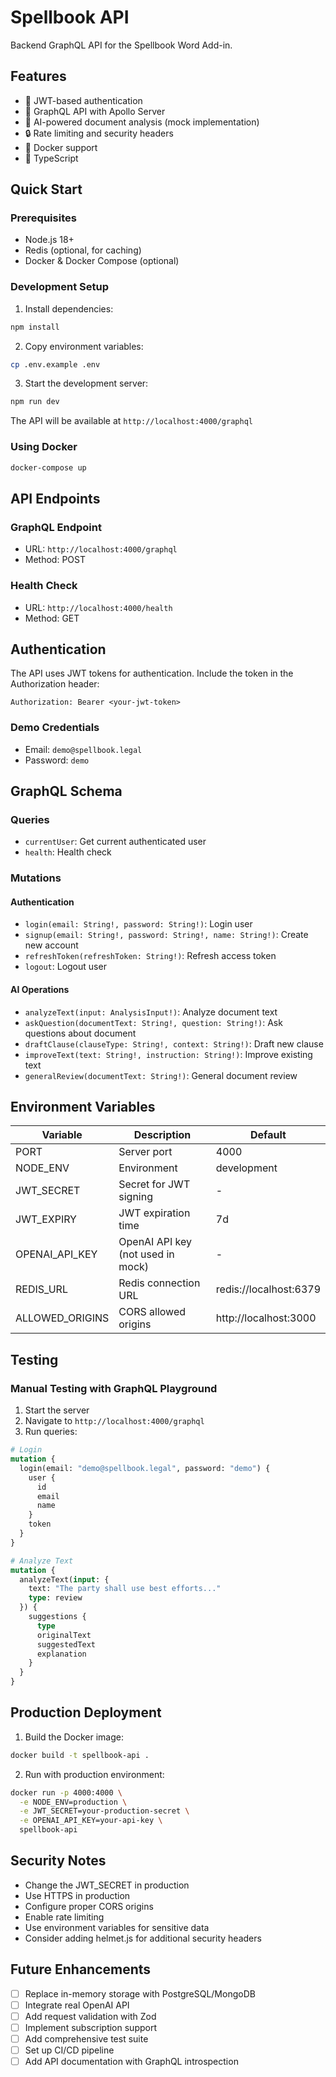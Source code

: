 # Spellbook API

Backend GraphQL API for the Spellbook Word Add-in.

## Features

- 🔐 JWT-based authentication
- 🚀 GraphQL API with Apollo Server
- 🤖 AI-powered document analysis (mock implementation)
- 🔒 Rate limiting and security headers
- 🐳 Docker support
- 📝 TypeScript

## Quick Start

### Prerequisites
- Node.js 18+
- Redis (optional, for caching)
- Docker & Docker Compose (optional)

### Development Setup

1. Install dependencies:
```bash
npm install
```

2. Copy environment variables:
```bash
cp .env.example .env
```

3. Start the development server:
```bash
npm run dev
```

The API will be available at `http://localhost:4000/graphql`

### Using Docker

```bash
docker-compose up
```

## API Endpoints

### GraphQL Endpoint
- URL: `http://localhost:4000/graphql`
- Method: POST

### Health Check
- URL: `http://localhost:4000/health`
- Method: GET

## Authentication

The API uses JWT tokens for authentication. Include the token in the Authorization header:

```
Authorization: Bearer <your-jwt-token>
```

### Demo Credentials
- Email: `demo@spellbook.legal`
- Password: `demo`

## GraphQL Schema

### Queries
- `currentUser`: Get current authenticated user
- `health`: Health check

### Mutations

#### Authentication
- `login(email: String!, password: String!)`: Login user
- `signup(email: String!, password: String!, name: String!)`: Create new account
- `refreshToken(refreshToken: String!)`: Refresh access token
- `logout`: Logout user

#### AI Operations
- `analyzeText(input: AnalysisInput!)`: Analyze document text
- `askQuestion(documentText: String!, question: String!)`: Ask questions about document
- `draftClause(clauseType: String!, context: String!)`: Draft new clause
- `improveText(text: String!, instruction: String!)`: Improve existing text
- `generalReview(documentText: String!)`: General document review

## Environment Variables

| Variable | Description | Default |
|----------|-------------|---------|
| PORT | Server port | 4000 |
| NODE_ENV | Environment | development |
| JWT_SECRET | Secret for JWT signing | - |
| JWT_EXPIRY | JWT expiration time | 7d |
| OPENAI_API_KEY | OpenAI API key (not used in mock) | - |
| REDIS_URL | Redis connection URL | redis://localhost:6379 |
| ALLOWED_ORIGINS | CORS allowed origins | http://localhost:3000 |

## Testing

### Manual Testing with GraphQL Playground

1. Start the server
2. Navigate to `http://localhost:4000/graphql`
3. Run queries:

```graphql
# Login
mutation {
  login(email: "demo@spellbook.legal", password: "demo") {
    user {
      id
      email
      name
    }
    token
  }
}

# Analyze Text
mutation {
  analyzeText(input: {
    text: "The party shall use best efforts..."
    type: review
  }) {
    suggestions {
      type
      originalText
      suggestedText
      explanation
    }
  }
}
```

## Production Deployment

1. Build the Docker image:
```bash
docker build -t spellbook-api .
```

2. Run with production environment:
```bash
docker run -p 4000:4000 \
  -e NODE_ENV=production \
  -e JWT_SECRET=your-production-secret \
  -e OPENAI_API_KEY=your-api-key \
  spellbook-api
```

## Security Notes

- Change the JWT_SECRET in production
- Use HTTPS in production
- Configure proper CORS origins
- Enable rate limiting
- Use environment variables for sensitive data
- Consider adding helmet.js for additional security headers

## Future Enhancements

- [ ] Replace in-memory storage with PostgreSQL/MongoDB
- [ ] Integrate real OpenAI API
- [ ] Add request validation with Zod
- [ ] Implement subscription support
- [ ] Add comprehensive test suite
- [ ] Set up CI/CD pipeline
- [ ] Add API documentation with GraphQL introspection